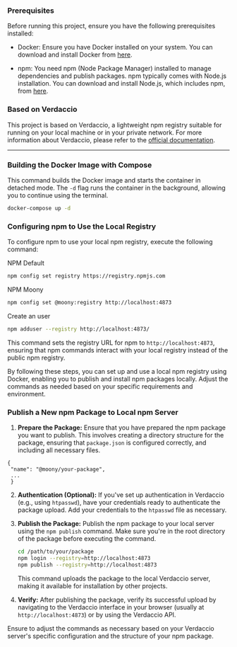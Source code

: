 
### Prerequisites

Before running this project, ensure you have the following prerequisites installed:

- Docker: Ensure you have Docker installed on your system. You can download and install Docker from [here](https://www.docker.com/get-started).

- npm: You need npm (Node Package Manager) installed to manage dependencies and publish packages. npm typically comes with Node.js installation. You can download and install Node.js, which includes npm, from [here](https://nodejs.org/).

### Based on Verdaccio

This project is based on Verdaccio, a lightweight npm registry suitable for running on your local machine or in your private network. For more information about Verdaccio, please refer to the [official documentation](https://verdaccio.org/docs/cli-registry/).

---
### Building the Docker Image with Compose

This command builds the Docker image and starts the container in detached mode. The `-d` flag runs the container in the background, allowing you to continue using the terminal.

```bash
docker-compose up -d
```

### Configuring npm to Use the Local Registry

To configure npm to use your local npm registry, execute the following command:

NPM Default
```bash
npm config set registry https://registry.npmjs.com
```

NPM Moony
```bash
npm config set @moony:registry http://localhost:4873
```

Create an user
```bash
npm adduser --registry http://localhost:4873/
```

This command sets the registry URL for npm to `http://localhost:4873`, ensuring that npm commands interact with your local registry instead of the public npm registry.

By following these steps, you can set up and use a local npm registry using Docker, enabling you to publish and install npm packages locally. Adjust the commands as needed based on your specific requirements and environment.

### Publish a New npm Package to Local npm Server

1. **Prepare the Package:**
   Ensure that you have prepared the npm package you want to publish. This involves creating a directory structure for the package, ensuring that `package.json` is configured correctly, and including all necessary files.
  ```
{
   "name": "@moony/your-package",
   ...
   }
   ```

2. **Authentication (Optional):**
   If you've set up authentication in Verdaccio (e.g., using `htpasswd`), have your credentials ready to authenticate the package upload. Add your credentials to the `htpasswd` file as necessary.

3. **Publish the Package:**
   Publish the npm package to your local server using the `npm publish` command. Make sure you're in the root directory of the package before executing the command.
   ```sh
   cd /path/to/your/package
   npm login --registry=http://localhost:4873
   npm publish --registry=http://localhost:4873
   ```
   This command uploads the package to the local Verdaccio server, making it available for installation by other projects.

4. **Verify:**
   After publishing the package, verify its successful upload by navigating to the Verdaccio interface in your browser (usually at `http://localhost:4873`) or by using the Verdaccio API.

Ensure to adjust the commands as necessary based on your Verdaccio server's specific configuration and the structure of your npm package.